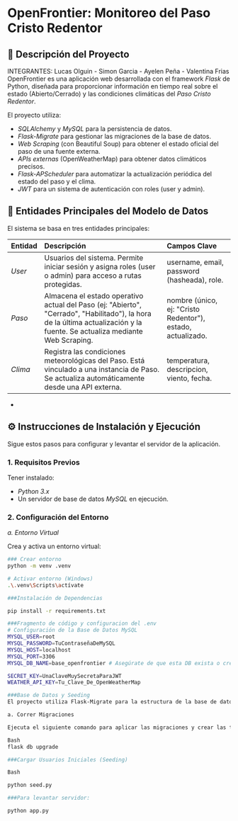 # OpenFrontier: Monitoreo del Paso Cristo Redentor

## 📝 Descripción del Proyecto
INTEGRANTES: Lucas Olguin - Simon Garcia - Ayelen Peña - Valentina Frias
OpenFrontier es una aplicación web desarrollada con el framework *Flask* de Python, diseñada para proporcionar información en tiempo real sobre el estado (Abierto/Cerrado) y las condiciones climáticas del *Paso Cristo Redentor*.

El proyecto utiliza:
* *SQLAlchemy* y *MySQL* para la persistencia de datos.
* *Flask-Migrate* para gestionar las migraciones de la base de datos.
* *Web Scraping* (con Beautiful Soup) para obtener el estado oficial del paso de una fuente externa.
* *APIs externas* (OpenWeatherMap) para obtener datos climáticos precisos.
* *Flask-APScheduler* para automatizar la actualización periódica del estado del paso y el clima.
* *JWT* para un sistema de autenticación con roles (user y admin).

## 🧱 Entidades Principales del Modelo de Datos

El sistema se basa en tres entidades principales:

| Entidad | Descripción | Campos Clave |
| :--- | :--- | :--- |
| *User* | Usuarios del sistema. Permite iniciar sesión y asigna roles (user o admin) para acceso a rutas protegidas. | username, email, password (hasheada), role. |
| *Paso* | Almacena el estado operativo actual del Paso (ej: "Abierto", "Cerrado", "Habilitado"), la hora de la última actualización y la fuente. Se actualiza mediante Web Scraping. | nombre (único, ej: "Cristo Redentor"), estado, actualizado. |
| *Clima* | Registra las condiciones meteorológicas del Paso. Está vinculado a una instancia de Paso. Se actualiza automáticamente desde una API externa. | temperatura, descripcion, viento, fecha. |

*

## ⚙️ Instrucciones de Instalación y Ejecución

Sigue estos pasos para configurar y levantar el servidor de la aplicación.

### 1. Requisitos Previos

Tener instalado:
* *Python 3.x*
* Un servidor de base de datos *MySQL* en ejecución.

### 2. Configuración del Entorno

*a. Entorno Virtual*

Crea y activa un entorno virtual:

```bash
### Crear entorno
python -m venv .venv

# Activar entorno (Windows)
.\.venv\Scripts\actívate

###Instalación de Dependencias

pip install -r requirements.txt

###Fragmento de código y configuracion del .env
# Configuración de la Base de Datos MySQL
MYSQL_USER=root
MYSQL_PASSWORD=TuContraseñaDeMySQL
MYSQL_HOST=localhost
MYSQL_PORT=3306
MYSQL_DB_NAME=base_openfrontier # Asegúrate de que esta DB exista o créala

SECRET_KEY=UnaClaveMuySecretaParaJWT
WEATHER_API_KEY=Tu_Clave_De_OpenWeatherMap

###Base de Datos y Seeding
El proyecto utiliza Flask-Migrate para la estructura de la base de datos y un script de seeding para cargar usuarios iniciales (incluidos en users.json).

a. Correr Migraciones

Ejecuta el siguiente comando para aplicar las migraciones y crear las tablas (users, pasos, climas) en tu base de datos MySQL:

Bash
flask db upgrade

###Cargar Usuarios Iniciales (Seeding)

Bash

python seed.py

###Para levantar servidor:

python app.py
